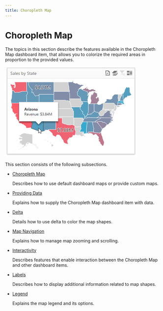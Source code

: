 ```yaml
---
title: Choropleth Map
---
```

# Choropleth Map
The topics in this section describe the features available in the Choropleth Map dashboard item, that allows you to colorize the required areas in proportion to the provided values.

![wdd-dashboard-items-choropleth-map](../../../images/Img125119.png)

This section consists of the following subsections.
* [Choropleth Map](../../../../dashboard-for-web/articles/web-dashboard-designer-mode/designing-dashboard-items/choropleth-map.md)
	
	Describes how to use default dashboard maps or provide custom maps.
* [Providing Data](../../../../dashboard-for-web/articles/web-dashboard-designer-mode/designing-dashboard-items/choropleth-map/providing-data.md)
	
	Explains how to supply the Choropleth Map dashboard item with data.
* [Delta](../../../../dashboard-for-web/articles/web-dashboard-designer-mode/designing-dashboard-items/choropleth-map/delta.md)
	
	Details how to use delta to color the map shapes.
* [Map Navigation](../../../../dashboard-for-web/articles/web-dashboard-designer-mode/designing-dashboard-items/choropleth-map/map-navigation.md)
	
	Explains how to manage map zooming and scrolling.
* [Interactivity](../../../../dashboard-for-web/articles/web-dashboard-designer-mode/designing-dashboard-items/choropleth-map/interactivity.md)
	
	Describes features that enable interaction between the Choropleth Map and other dashboard items.
* [Labels](../../../../dashboard-for-web/articles/web-dashboard-designer-mode/designing-dashboard-items/choropleth-map/labels.md)
	
	Describes how to display additional information related to map shapes.
* [Legend](../../../../dashboard-for-web/articles/web-dashboard-designer-mode/designing-dashboard-items/choropleth-map/legend.md)
	
	Explains the map legend and its options.